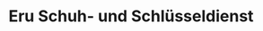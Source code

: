 ---
title: "Eru Schuh- und Schlüsseldienst"
url: /waldkirch/eru-schuh-und-schluesseldienst/
shop: Schuhe
---